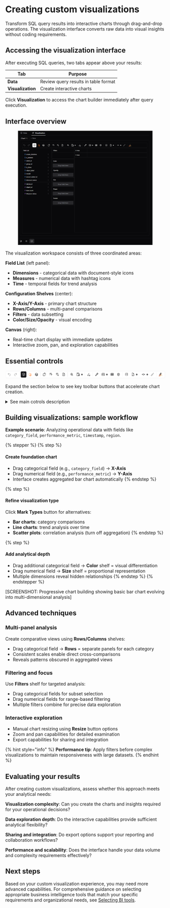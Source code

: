 # Creating custom visualizations

Transform SQL query results into interactive charts through drag-and-drop operations. The visualization interface converts raw data into visual insights without coding requirements.

## Accessing the visualization interface

After executing SQL queries, two tabs appear above your results:

| **Tab**           | **Purpose**                          |
| ----------------- | ------------------------------------ |
| **Data**          | Review query results in table format |
| **Visualization** | Create interactive charts            |

Click **Visualization** to access the chart builder immediately after query execution.

## Interface overview

<figure><img src="../../data-hub/analytic-data-hub-app/custom-analysis-sql-configurator/attachments/image-20250819-101042.png" alt="Query execution results showing Data and Visualization tabs with transition to chart builder"><figcaption></figcaption></figure>

The visualization workspace consists of three coordinated areas:

**Field List** (left panel):

* **Dimensions** - categorical data with document-style icons
* **Measures** - numerical data with hashtag icons
* **Time** - temporal fields for trend analysis

**Configuration Shelves** (center):

* **X-Axis/Y-Axis** - primary chart structure
* **Rows/Columns** - multi-panel comparisons
* **Filters** - data subsetting
* **Color/Size/Opacity** - visual encoding

**Canvas** (right):

* Real-time chart display with immediate updates
* Interactive zoom, pan, and exploration capabilities

## Essential controls

![](../../data-hub/analytic-data-hub-app/custom-analysis-sql-configurator/attachments/image-20250819-101740.png)

Expand the section below to see key toolbar buttons that accelerate chart creation.

<details>

<summary>See main cotrols description</summary>

| **Control**                                                                                                                                                                                                               | **Function**                                                    | **Usage**                                                                             |
| ------------------------------------------------------------------------------------------------------------------------------------------------------------------------------------------------------------------------- | --------------------------------------------------------------- | ------------------------------------------------------------------------------------- |
| <p><strong>Aggregation</strong><br><br><img src="../../data-hub/analytic-data-hub-app/custom-analysis-sql-configurator/attachments/image-20250819-095023.png" alt="image-20250819-095023.png"></p>                        | Raw vs. aggregated data display                                 | Turn OFF to see individual records; keep ON to see totals/averages                    |
| <p><strong>Mark Types</strong><br><br><img src="../../data-hub/analytic-data-hub-app/custom-analysis-sql-configurator/attachments/image-20250819-095030.png" alt="image-20250819-095030.png"></p>                         | Chart type selection (Bar, Line, etc.)                          | Switch between bar charts, line graphs, scatter plots based on your analysis needs    |
| <p><strong>Stack Mode</strong><br><br><img src="../../data-hub/analytic-data-hub-app/custom-analysis-sql-configurator/attachments/image-20250819-095135.png" alt="image-20250819-095135.png"></p>                         | Create a Stack chart or Normalize a chart                       | Stack bars to show totals; normalize to compare percentages across categories         |
| <p><strong>Transpose</strong><br><br><img src="../../data-hub/analytic-data-hub-app/custom-analysis-sql-configurator/attachments/image-20250819-095215.png" alt="image-20250819-095215.png"></p>                          | Switch the x-axis and y-axis of the chart                       | Flip chart orientation when categories are hard to read or compare                    |
| <p><strong>Sort Order</strong><br><br><img src="../../data-hub/analytic-data-hub-app/custom-analysis-sql-configurator/attachments/image-20250819-095235.png" alt="image-20250819-095235.png"></p>                         | Sort in Ascending or Descending Order                           | Arrange data from highest to lowest values (or vice versa) to identify top performers |
| <p><strong>Axis Resizing</strong><br><br><img src="../../data-hub/analytic-data-hub-app/custom-analysis-sql-configurator/attachments/image-20250819-095259.png" alt="image-20250819-095259.png"></p>                      | Resize the axes                                                 | Zoom into specific value ranges to examine data in more detail                        |
| <p><strong>Layout Mode</strong><br><br><img src="../../data-hub/analytic-data-hub-app/custom-analysis-sql-configurator/attachments/image-20250819-095318.png" alt="image-20250819-095318.png"></p>                        | Resize the chart or use the auto-sized chart                    | Switch to manual sizing when you need larger charts for presentations                 |
| <p><strong>Exploration Mode</strong><br><br><img src="../../data-hub/analytic-data-hub-app/custom-analysis-sql-configurator/attachments/image-20250819-095349.png" alt="image-20250819-095349.png"></p>                   | Explore data. You can choose either point mode or brush mode    | Select individual data points or drag to select multiple points for detailed analysis |
| <p><strong>Export</strong><br><br><img src="../../data-hub/analytic-data-hub-app/custom-analysis-sql-configurator/attachments/image-20250819-095401.png" alt="image-20250819-095401.png"></p>                             | Save visualizations (PNG or SVG)                                | Download chart images for reports, presentations, or documentation                    |
| <p><strong>Export as CSV</strong><br><br><img src="../../data-hub/analytic-data-hub-app/custom-analysis-sql-configurator/attachments/image-20250819-095721.png" alt="image-20250819-095721.png" data-size="original"></p> | Export visualized data in CSV format                            | Download the underlying data to analyze in Excel or other spreadsheet programs        |
| <p><strong>Export code</strong><br><br><img src="../../data-hub/analytic-data-hub-app/custom-analysis-sql-configurator/attachments/image-20250819-095828.png" alt="image-20250819-095828.png" data-size="original"></p>   | Export visualization as code in Python or JSON (Graphic Walker) | Get code to recreate this exact chart in your own Python scripts                      |

</details>

## Building visualizations: sample workflow

**Example scenario**: Analyzing operational data with fields like `category_field`, `performance_metric`, `timestamp`, `region`.

{% stepper %}
{% step %}
#### Create foundation chart

* Drag categorical field (e.g., `category_field`) → **X-Axis**
* Drag numerical field (e.g., `performance_metric`) → **Y-Axis**
* Interface creates aggregated bar chart automatically
{% endstep %}

{% step %}
#### Refine visualization type

Click **Mark Types** button for alternatives:

* **Bar charts**: category comparisons
* **Line charts**: trend analysis over time
* **Scatter plots**: correlation analysis (turn off aggregation)
{% endstep %}

{% step %}
#### Add analytical depth

* Drag additional categorical field → **Color** shelf = visual differentiation
* Drag numerical field → **Size** shelf = proportional representation
* Multiple dimensions reveal hidden relationships
{% endstep %}
{% endstepper %}

\[SCREENSHOT: Progressive chart building showing basic bar chart evolving into multi-dimensional analysis]

## Advanced techniques

### Multi-panel analysis

Create comparative views using **Rows/Columns** shelves:

* Drag categorical field → **Rows** = separate panels for each category
* Consistent scales enable direct cross-comparisons
* Reveals patterns obscured in aggregated views

### Filtering and focus

Use **Filters** shelf for targeted analysis:

* Drag categorical fields for subset selection
* Drag numerical fields for range-based filtering
* Multiple filters combine for precise data exploration

### Interactive exploration

* Manual chart resizing using **Resize** button options
* Zoom and pan capabilities for detailed examination
* Export capabilities for sharing and integration

{% hint style="info" %}
**Performance tip**: Apply filters before complex visualizations to maintain responsiveness with large datasets.
{% endhint %}

## Evaluating your results

After creating custom visualizations, assess whether this approach meets your analytical needs:

**Visualization complexity**: Can you create the charts and insights required for your operational decisions?

**Data exploration depth**: Do the interactive capabilities provide sufficient analytical flexibility?

**Sharing and integration**: Do export options support your reporting and collaboration workflows?

**Performance and scalability**: Does the interface handle your data volume and complexity requirements effectively?

## Next steps

Based on your custom visualization experience, you may need more advanced capabilities. For comprehensive guidance on selecting appropriate business intelligence tools that match your specific requirements and organizational needs, see [Selecting BI tools](../../data-hub/connection-setup/selecting-bi-tools/).
